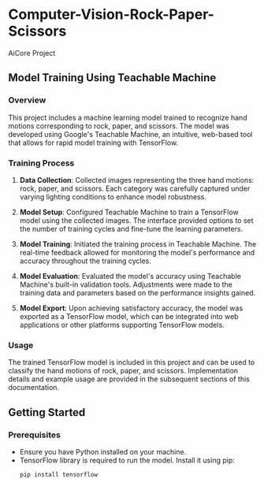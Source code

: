# Computer-Vision-Rock-Paper-Scissors
AiCore Project


## Model Training Using Teachable Machine

### Overview
This project includes a machine learning model trained to recognize hand motions corresponding to rock, paper, and scissors. The model was developed using Google's Teachable Machine, an intuitive, web-based tool that allows for rapid model training with TensorFlow.

### Training Process
1. **Data Collection**: Collected images representing the three hand motions: rock, paper, and scissors. Each category was carefully captured under varying lighting conditions to enhance model robustness.

2. **Model Setup**: Configured Teachable Machine to train a TensorFlow model using the collected images. The interface provided options to set the number of training cycles and fine-tune the learning parameters.

3. **Model Training**: Initiated the training process in Teachable Machine. The real-time feedback allowed for monitoring the model's performance and accuracy throughout the training cycles.

4. **Model Evaluation**: Evaluated the model's accuracy using Teachable Machine's built-in validation tools. Adjustments were made to the training data and parameters based on the performance insights gained.

5. **Model Export**: Upon achieving satisfactory accuracy, the model was exported as a TensorFlow model, which can be integrated into web applications or other platforms supporting TensorFlow models.

### Usage
The trained TensorFlow model is included in this project and can be used to classify the hand motions of rock, paper, and scissors. Implementation details and example usage are provided in the subsequent sections of this documentation.

## Getting Started

### Prerequisites
- Ensure you have Python installed on your machine.
- TensorFlow library is required to run the model. Install it using pip:
  ```zsh
  pip install tensorflow
